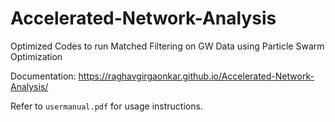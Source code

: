 # Accelerated-Network-Analysis
Optimized Codes to run Matched Filtering on GW Data using Particle Swarm Optimization

Documentation: https://raghavgirgaonkar.github.io/Accelerated-Network-Analysis/

Refer to ```usermanual.pdf``` for usage instructions. 
